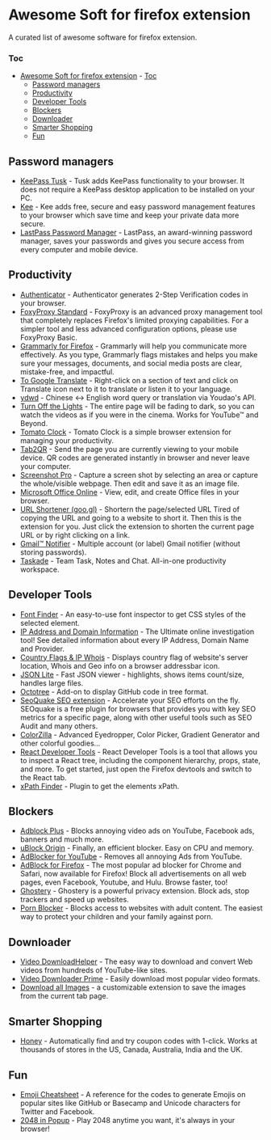 # Awesome Soft for firefox extension

A curated list of awesome software for firefox extension.

### Toc
- [Awesome Soft for firefox extension](#awesome-soft-for-firefox-extension)
        - [Toc](#toc)
    - [Password managers](#password-managers)
    - [Productivity](#productivity)
    - [Developer Tools](#developer-tools)
    - [Blockers](#blockers)
    - [Downloader](#downloader)
    - [Smarter Shopping](#smarter-shopping)
    - [Fun](#fun)
  
## Password managers
* [KeePass Tusk](https://addons.mozilla.org/en-US/firefox/addon/keepass-tusk) - Tusk adds KeePass functionality to your browser. It does not require a KeePass desktop application to be installed on your PC.
* [Kee](https://addons.mozilla.org/en-US/firefox/addon/keefox) - Kee adds free, secure and easy password management features to your browser which save time and keep your private data more secure.
* [LastPass Password Manager](https://addons.mozilla.org/en-US/firefox/addon/lastpass-password-manager) - LastPass, an award-winning password manager, saves your passwords and gives you secure access from every computer and mobile device.

## Productivity
* [Authenticator](https://addons.mozilla.org/en-US/firefox/addon/auth-helper) - Authenticator generates 2-Step Verification codes in your browser.
* [FoxyProxy Standard](https://addons.mozilla.org/en-US/firefox/addon/foxyproxy-standard) - FoxyProxy is an advanced proxy management tool that completely replaces Firefox's limited proxying capabilities. For a simpler tool and less advanced configuration options, please use FoxyProxy Basic.
* [Grammarly for Firefox](https://addons.mozilla.org/en-US/firefox/addon/grammarly-1) - Grammarly will help you communicate more effectively. As you type, Grammarly flags mistakes and helps you make sure your messages, documents, and social media posts are clear, mistake-free, and impactful.
* [To Google Translate](https://addons.mozilla.org/en-US/firefox/addon/to-google-translate) - Right-click on a section of text and click on Translate icon next to it to translate or listen it to your language.
* [ydwd](https://addons.mozilla.org/en-US/firefox/addon/ydwd) - Chinese <-> English word query or translation via Youdao's API.
* [Turn Off the Lights](https://addons.mozilla.org/en-US/firefox/addon/turn-off-the-lights) - The entire page will be fading to dark, so you can watch the videos as if you were in the cinema. Works for YouTube™ and Beyond.
* [Tomato Clock](https://addons.mozilla.org/en-US/firefox/addon/tomato-clock) - Tomato Clock is a simple browser extension for managing your productivity.
* [Tab2QR](https://addons.mozilla.org/en-US/firefox/addon/tab2qr) - Send the page you are currently viewing to your mobile device. QR codes are generated instantly in browser and never leave your computer. 
* [Screenshot Pro](https://addons.mozilla.org/en-US/firefox/addon/screenshot-tools/) - Capture a screen shot by selecting an area or capture the whole/visible webpage. Then edit and save it as an image file.
* [Microsoft Office Online](https://addons.mozilla.org/en-US/firefox/addon/microsoft-office-extension/) - View, edit, and create Office files in your browser.
* [URL Shortener (goo.gl)](https://addons.mozilla.org/en-US/firefox/addon/url-shortener-goo-gl/) - Shortern the page/selected URL
Tired of copying the URL and going to a website to short it. Then this is the extension for you. Just click the extension to shorten the current page URL or by right clicking on a link.
* [Gmail™ Notifier](https://addons.mozilla.org/en-US/firefox/addon/gmail-notifier-restartless/) - Multiple account (or label) Gmail notifier (without storing passwords).
* [Taskade](https://addons.mozilla.org/en-US/firefox/addon/taskade-app/) - Team Task, Notes and Chat. All-in-one productivity workspace.

## Developer Tools
* [Font Finder](https://addons.mozilla.org/en-US/firefox/addon/font-inspect) - An easy-to-use font inspector to get CSS styles of the selected element.
* [IP Address and Domain Information](https://addons.mozilla.org/en-US/firefox/addon/ip-address-and-domain-info) - The Ultimate online investigation tool! See detailed information about every IP Address, Domain Name and Provider.
* [Country Flags & IP Whois](https://addons.mozilla.org/en-US/firefox/addon/country-flags-ip-whois) - Displays country flag of website's server location, Whois and Geo info on a browser addressbar icon.
* [JSON Lite](https://addons.mozilla.org/en-US/firefox/addon/json-lite/) - Fast JSON viewer - highlights, shows items count/size, handles large files.
* [Octotree](https://addons.mozilla.org/en-US/firefox/addon/octotree/) - Add-on to display GitHub code in tree format.
* [SeoQuake SEO extension](https://addons.mozilla.org/en-US/firefox/addon/seoquake-seo-extension/) - Accelerate your SEO efforts on the fly. SEOquake is a free plugin for browsers that provides you with key SEO metrics for a specific page, along with other useful tools such as SEO Audit and many others.
* [ColorZilla](https://addons.mozilla.org/en-US/firefox/addon/colorzilla/) - Advanced Eyedropper, Color Picker, Gradient Generator and other colorful goodies...
* [React Developer Tools](https://addons.mozilla.org/en-US/firefox/addon/react-devtools/) - React Developer Tools is a tool that allows you to inspect a React tree, including the component hierarchy, props, state, and more. To get started, just open the Firefox devtools and switch to the React tab.
* [xPath Finder](https://addons.mozilla.org/en-US/firefox/addon/xpath_finder/) - Plugin to get the elements xPath.

## Blockers
* [Adblock Plus](https://addons.mozilla.org/en-US/firefox/addon/adblock-plus) - Blocks annoying video ads on YouTube, Facebook ads, banners and much more.
* [uBlock Origin](https://addons.mozilla.org/en-US/firefox/addon/ublock-origin) - Finally, an efficient blocker. Easy on CPU and memory.
* [AdBlocker for YouTube](https://addons.mozilla.org/en-US/firefox/addon/adblock-for-youtube) - Removes all annoying Ads from YouTube.
* [AdBlock for Firefox](https://addons.mozilla.org/en-US/firefox/addon/adblock-for-firefox) - The most popular ad blocker for Chrome and Safari, now available for Firefox! Block all advertisements on all web pages, even Facebook, Youtube, and Hulu. Browse faster, too!
* [Ghostery](https://addons.mozilla.org/en-US/firefox/addon/ghostery) - Ghostery is a powerful privacy extension. Block ads, stop trackers and speed up websites.
* [Porn Blocker](https://addons.mozilla.org/en-US/firefox/addon/porn-blocker/) - Blocks access to websites with adult content. The easiest way to protect your children and your family against porn.

## Downloader
* [Video DownloadHelper](https://addons.mozilla.org/en-US/firefox/addon/video-downloadhelper) - The easy way to download and convert Web videos from hundreds of YouTube-like sites.
* [Video Downloader Prime](https://addons.mozilla.org/en-US/firefox/addon/video-downloader-prime) - Easily download most popular video formats.
* [Download all Images](https://addons.mozilla.org/en-US/firefox/addon/save-all-images-webextension) - a customizable extension to save the images from the current tab page.

## Smarter Shopping
* [Honey](https://addons.mozilla.org/en-US/firefox/addon/honey) - Automatically find and try coupon codes with 1-click. Works at thousands of stores in the US, Canada, Australia, India and the UK.

## Fun
* [Emoji Cheatsheet](https://addons.mozilla.org/en-US/firefox/addon/emoji-cheatsheet) - A reference for the codes to generate Emojis on popular sites like GitHub or Basecamp and Unicode characters for Twitter and Facebook.
* [2048 in Popup](https://addons.mozilla.org/en-US/firefox/addon/_2048_/) - Play 2048 anytime you want, it's always in your browser!
